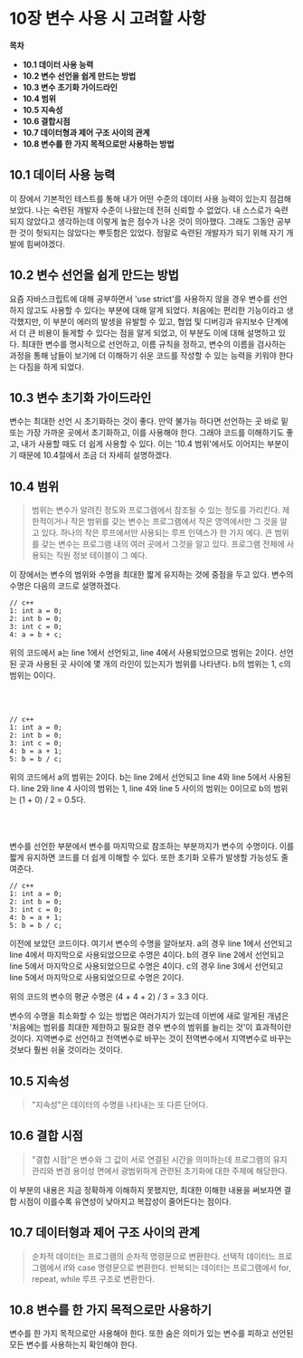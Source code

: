 # 10장 변수 사용 시 고려할 사항

**목차**

- **10.1 데이터 사용 능력**
- **10.2 변수 선언을 쉽게 만드는 방법**
- **10.3 변수 초기화 가이드라인**
- **10.4 범위**
- **10.5 지속성**
- **10.6 결합시점**
- **10.7 데이터형과 제어 구조 사이의 관계**
- **10.8 변수를 한 가지 목적으로만 사용하는 방법**

## 10.1 데이터 사용 능력

이 장에서 기본적인 테스트를 통해 내가 어떤 수준의 데이터 사용 능력이 있는지 점검해보았다. 나는 숙련된 개발자 수준이 나왔는데 전혀 신뢰할 수 없었다. 내 스스로가 숙련되지 않았다고 생각하는데 이렇게 높은 점수가 나온 것이 의아했다. 그래도 그동안 공부한 것이 헛되지는 않았다는 뿌듯함은 있었다. 정말로 숙련된 개발자가 되기 위해 자기 개발에 힘써야겠다.

## 10.2 변수 선언을 쉽게 만드는 방법

요즘 자바스크립트에 대해 공부하면서 'use strict'를 사용하지 않을 경우 변수를 선언하지 않고도 사용할 수 있다는 부분에 대해 알게 되었다. 처음에는 편리한 기능이라고 생각했지만, 이 부분이 에러의 발생을 유발할 수 있고, 협업 및 디버깅과 유지보수 단계에서 더 큰 비용이 들게할 수 있다는 점을 알게 되었고, 이 부분도 이에 대해 설명하고 있다. 최대한 변수를 명시적으로 선언하고, 이름 규칙을 정하고, 변수의 이름을 검사하는 과정을 통해 남들이 보기에 더 이해하기 쉬운 코드를 작성할 수 있는 능력을 키워야 한다는 다짐을 하게 되었다.

## 10.3 변수 초기화 가이드라인

변수는 최대한 선언 시 초기화하는 것이 좋다. 만약 불가능 하다면 선언하는 곳 바로 밑 또는 가장 가까운 곳에서 초기화하고, 이를 사용해야 한다. 그래야 코드를 이해하기도 좋고, 내가 사용할 때도 더 쉽게 사용할 수 있다. 이는 '10.4 범위'에서도 이어지는 부분이기 때문에 10.4절에서 조금 더 자세히 설명하겠다.

## 10.4 범위

> 범위는 변수가 알려진 정도와 프로그램에서 참조될 수 있는 정도를 가리킨다. 제한적이거나 작은 범위를 갖는 변수는 프로그램에서 작은 영역에서만 그 것을 알고 있다. 하나의 작은 루프에서만 사용되는 루프 인덱스가 한 가지 에다. 큰 범위를 갖는 변수는 프로그램 내의 여러 곳에서 그것을 알고 있다. 프로그램 전체에 사용되는 직원 정보 테이블이 그 예다.

이 장에서는 변수의 범위와 수명을 최대한 짧게 유지하는 것에 중점을 두고 있다. 변수의 수명은 다음의 코드로 설명하겠다.

```
// c++
1: int a = 0;
2: int b = 0;
3: int c = 0;
4: a = b + c;
```

위의 코드에서 a는 line 1에서 선언되고, line 4에서 사용되었으므로 범위는 2이다. 선언된 곳과 사용된 곳 사이에 몇 개의 라인이 있는지가 범위를 나타낸다.
b의 범위는 1, c의 범위는 0이다.

<br><br>

```
// c++
1: int a = 0;
2: int b = 0;
3: int c = 0;
4: b = a + 1;
5: b = b / c;
```

위의 코드에서 a의 범위는 2이다.
b는 line 2에서 선언되고 line 4와 line 5에서 사용된다. line 2와 line 4 사이의 범위는 1, line 4와 line 5 사이의 범위는 0이므로 b의 범위는 (1 + 0) / 2 = 0.5다.

<br><br>

변수를 선언한 부분에서 변수를 마지막으로 참조하는 부분까지가 변수의 수명이다. 이를 짧게 유지하면 코드를 더 쉽게 이해할 수 있다. 또한 초기화 오류가 발생할 가능성도 줄여준다.

```
// c++
1: int a = 0;
2: int b = 0;
3: int c = 0;
4: b = a + 1;
5: b = b / c;
```

이전에 보았던 코드이다. 여기서 변수의 수명을 알아보자.
a의 경우 line 1에서 선언되고 line 4에서 마지막으로 사용되었으므로 수명은 4이다.
b의 경우 line 2에서 선언되고 line 5에서 마지막으로 사용되었으므로 수명은 4이다.
c의 경우 line 3에서 선언되고 line 5에서 마지막으로 사용되었으므로 수명은 2이다.

위의 코드의 변수의 평균 수명은 (4 + 4 + 2) / 3 = 3.3 이다.

변수의 수명을 최소화할 수 있는 방법은 여러가지가 있는데 이번에 새로 알게된 개념은 '처음에는 범위를 최대한 제한하고 필요한 경우 변수의 범위를 늘리는 것'이 효과적이란 것이다. 지역변수로 선언하고 전역변수로 바꾸는 것이 전역변수에서 지역변수로 바꾸는 것보다 훨씬 쉬울 것이라는 것이다.

## 10.5 지속성

> "지속성"은 데이터의 수명을 나타내는 또 다른 단어다.

## 10.6 결합 시점

> "결합 시점"은 변수와 그 값이 서로 연결된 시간을 의미하는데 프로그램의 유지 관리와 변경 용이성 면에서 광범위하게 관련된 초기화에 대한 주제에 해당한다.

이 부분의 내용은 지금 정확하게 이해하지 못했지만, 최대한 이해한 내용을 써보자면 결합 시점이 이를수록 유연성이 낮아지고 복잡성이 줄어든다는 점이다.

## 10.7 데이터형과 제어 구조 사이의 관계

> 순차적 데이터는 프로그램의 순차적 명령문으로 변환한다.
> 선택적 데이터느 프로그램에서 if와 case 명령문으로 변환한다.
> 반복되는 데이터는 프로그램에서 for, repeat, while 루프 구조로 변환한다.

## 10.8 변수를 한 가지 목적으로만 사용하기

변수를 한 가지 목적으로만 사용해야 한다. 또한 숨은 의미가 있는 변수를 피하고 선언된 모든 변수를 사용하는지 확인해야 한다.
